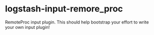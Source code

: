 # logstash-input-remore_proc
RemoteProc input plugin. This should help bootstrap your effort to write your own input plugin!
